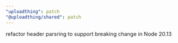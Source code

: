 ```yaml
---
"uploadthing": patch
"@uploadthing/shared": patch
---
```


refactor header parsring to support breaking change in Node 20.13
